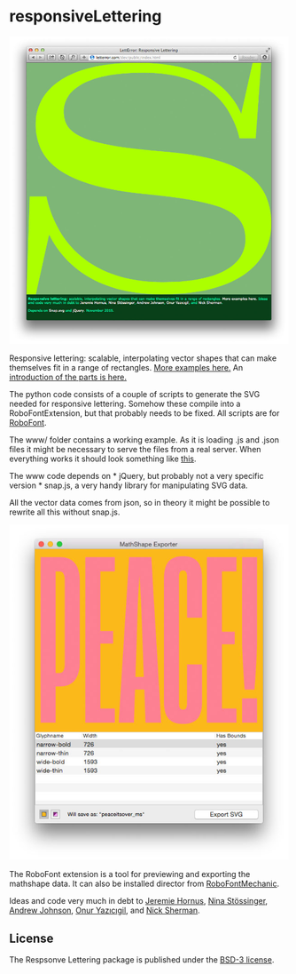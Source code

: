 # responsiveLettering

![Responsive Lettering](responsiveLettering_screen.jpg)

Responsive lettering: scalable, interpolating vector shapes that can make themselves fit in a range of rectangles.
<a href="http://letterror.com/dev/mathshapes/">More examples here.</a> An <a href="http://letterror.github.io/responsiveLettering/www/introduction.html">introduction of the parts is here.</a>

The python code consists of a couple of scripts to generate the SVG needed for responsive lettering. Somehow these compile into a RoboFontExtension, but that probably needs to be fixed. All scripts are for <a href="http://doc.robofont.com">RoboFont</a>.

The www/ folder contains a working example. As it is loading .js and .json files it might be necessary to serve the files from a real server. When everything works it should look something like <a href="http://letterror.github.io/responsiveLettering/www/index.html">this</a>.

The www code depends on
    * jQuery, but probably not a very specific version
    * snap.js, a very handy library for manipulating SVG data.

All the vector data comes from json, so in theory it might be possible to rewrite all this without snap.js. 

![RoboFont Extension](RoboFontMathShapeExporter_screen.jpg)

The RoboFont extension is a tool for previewing and exporting the mathshape data. It can also be installed director from <a href="http://www.robofontmechanic.com">RoboFontMechanic</a>.

Ideas and code very much in debt to <a href="http://www.typosansplomb.com/ResponsiveInterpolation/" target="_new">Jeremie Hornus</a>, <a href="http://typologic.nl/news/live-font-interpolation-with-svg/" target="_new">Nina Stössinger</a>, <a href="http://alistapart.com/article/live-font-interpolation-on-the-web" target="_new">Andrew Johnson</a>, <a href="http://onuryazicigil.com" target="_new">Onur Yazıcıgil</a>, and <a href="http://nicksherman.com" target="_new">Nick Sherman</a>.

## License

The Respsonve Lettering package is published under the [BSD-3 license](http://opensource.org/licenses/BSD-3-Clause).
